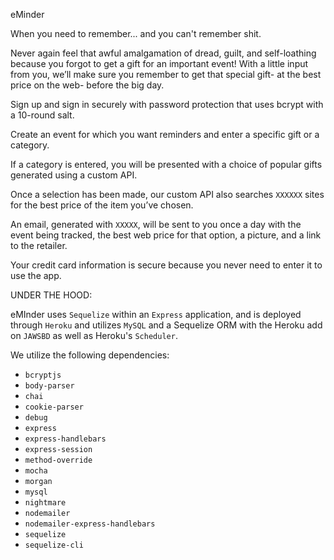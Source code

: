 eMinder

When you need to remember...
and you can't remember shit.

Never again feel that awful amalgamation of dread, guilt, and self-loathing because you forgot to get a gift for an important event!
With a little input from you, we’ll make sure you remember to get that special gift- at the best price on the web- before the big day.

  Sign up and sign in securely with password protection that uses bcrypt with a 10-round salt.
  
  Create an event for which you want reminders and enter a specific gift or a category. 

  If a category is entered, you will be presented with a choice of popular gifts generated using a custom API.
 
  Once a selection has been made, our custom API also searches ```XXXXXX``` sites for the best price of the item you’ve chosen.

  An email, generated with ```XXXXX```, will be sent to you once a day with the event being tracked, the best web price for that option, a picture, and a link to the retailer. 

  Your credit card information is secure because you never need to enter it to use the app.

UNDER THE HOOD:

eMInder uses ````Sequelize```` within an ````Express```` application, and is deployed through ````Heroku```` and utilizes ```MySQL``` and a Sequelize ORM with the Heroku add on ```JAWSBD``` as well as Heroku's ```Scheduler```.

We utilize the following dependencies:

- ````bcryptjs````
- ````body-parser````
- ````chai````
- ````cookie-parser````
- ````debug````
- ````express````
- ````express-handlebars````
- ````express-session````
- ````method-override````
- ````mocha````
- ````morgan````
- ````mysql````
- ````nightmare````
- ````nodemailer````
- ````nodemailer-express-handlebars````
- ````sequelize````
- ````sequelize-cli````





